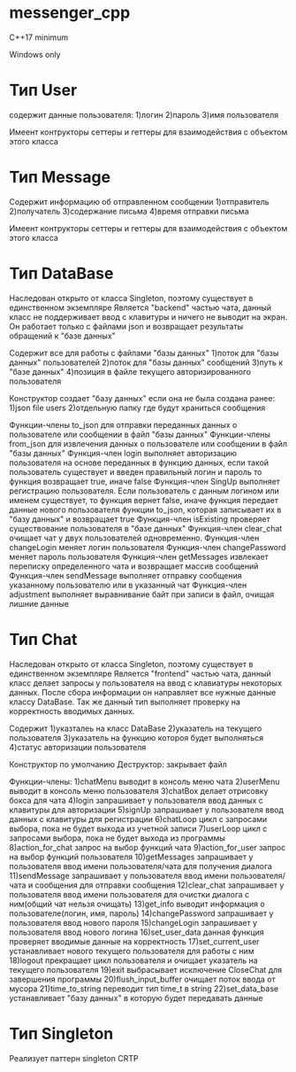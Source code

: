 # messenger_cpp

C++17 minimum

Windows only

# Тип User
содержит данные пользователя:
1)логин
2)пароль
3)имя пользователя

Имеент контрукторы
сеттеры и геттеры для взаимодействия с объектом этого класса

# Тип Message
Cодержит информацию об отправленном сообщении
1)отправитель
2)получатель
3)содержание письма
4)время отправки письма

Имеент контрукторы
сеттеры и геттеры для взаимодействия с объектом этого класса

# Тип DataBase
Наследован открыто от класса Singleton, поэтому существует в единственном экземпляре
Является "backend" частью чата, данный класс не поддерживает ввод c клавитуры и ничего не выводит на экран. Он работает только с файлами json
и возвращает результаты обращений к "базе данных"

Содержит все для работы с файлами "базы данных"
1)поток для "базы данных" пользователей
2)поток для "базы данных" сообщений
3)путь к "базе данных"
4)позиция в файле текущего авторизированного пользователя

Конструктор создает "базу данных" если она не была создана ранее:
1)json file users
2)отдельную папку где будут храниться сообщения

Функции-члены to_json для отправки переданных данных о пользователе или сообщении в файл "базы данных"
Функции-члены from_json для извлечения данных о пользователе или сообщении в файл "базы данных"
Функция-член login выполняет авторизацию пользователя на основе переданных в функцию данных, если такой пользователь существует и введен правильный логин и пароль то функция возвращает true, иначе false
Функция-член SingUp выполняет регистрацию пользователя. Если пользователь с данным логином или именем существует, то функция вернет false, иначе функция передает данные нового пользователя функции to_json, которая записывает их в "базу данных" и возвращает true
Функция-член isExisting проверяет существование пользователя в "базе данных"
Функция-член clear_chat очищает чат у двух пользователей одновременно.
Функция-член changeLogin меняет логин пользователя
Функция-член changePassword меняет пароль пользователя
Функция-член getMessages извлекает переписку определенного чата и возвращает массив сообщений
Функция-член sendMessage выполняет отправку сообщения указанному пользователю или в указанный чат
Функция-член adjustment выполняет выравнивание байт при записи в файл, очищая лишние данные

# Тип Сhat
Наследован открыто от класса Singleton, поэтому существует в единственном экземпляре
Является "frontend" частью чата, данный класс делает запросы у пользователя на ввод с клавиатуры некоторых данных. После сбора информации он направляет все
нужные данные классу DataBase. Так же данный тип выполняет проверку на корректность вводимых данных.

Содержит
1)указталеь на класс DataBase
2)указатель на текущего пользователя
3)указатель на функцию котороя будет выполняться
4)статус авторизации пользователя

Конструктор по умолчанию
Деструктор: закрывает файл

Функции-члены:
1)chatMenu выводит в консоль меню чата
2)userMenu выводит в консоль меню пользователя
3)chatBox делает отрисовку бокса для чата
4)login запрашивает у пользователя ввод данных с клавитуры для авторизации
5)signUp запрашивает у пользователя ввод данных с клавитуры для регистрации
6)chatLoop цикл с запросами выбора, пока не будет выхода из учетной записи
7)userLoop цикл с запросами выбора, пока не будет выхода из программы
8)action_for_chat запрос на выбор функций чата
9)action_for_user запрос на выбор функций пользователя
10)getMessages запрашивает у пользователя ввод имени пользователя/чата для получения диалога
11)sendMessage запрашивает у пользователя ввод имени пользователя/чата и сообщения для отправки сообщения
12)clear_chat запрашивает у пользователя ввод имени пользователя для очистки диалога с ним(общий чат нельзя очищать)
13)get_info выводит информация о пользователе(логин, имя, пароль)
14)changePassword запрашивает у пользователя ввод нового пароля
15)changeLogin запрашивает у пользователя ввод нового логина
16)set_user_data данная функция проверяет вводимые данные на корректность
17)set_current_user устанавливает нового текущего пользователя для работы с ним
18)logout прекращает цикл пользователя и очищает указатель на текущего пользователя
19)exit выбрасывает исключение CloseChat для завершения программы
20)flush_input_buffer очищает поток ввода от мусора
21)time_to_string переводит тип time_t в string
22)set_data_base устанавливает "базу данных" в которую будет передавать данные 


# Тип Singleton
Реализует паттерн singleton CRTP
